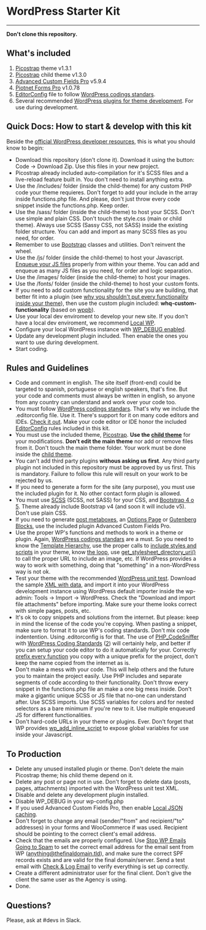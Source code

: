 # WordPress Starter Kit
---

**Don't clone this repository.**

## What's included
1. [Picostrap](https://picostrap.com/) theme v1.3.1
2. [Picostrap](https://picostrap.com/) child theme v1.3.0
3. [Advanced Custom Fields Pro](https://www.advancedcustomfields.com/pro/) v5.9.4
4. [Piotnet Forms Pro](https://piotnetforms.com/) v1.0.78
5. [EditorConfig](https://editorconfig.org/) file to follow [WordPress codings standars](https://make.wordpress.org/core/handbook/best-practices/coding-standards/).
6. Several recommended [WordPress plugins for theme development](https://developer.wordpress.org/themes/getting-started/setting-up-a-development-environment/). For use during development.

## Quick Docs: How to start & develop with this kit

Beside the [official WordPress developer resources](https://developer.wordpress.org/), this is what you should know to begin:

* Download this repository (don't clone it). Download it using the button: Code -> Download Zip. Use this files in your new project.
* Picostrap already included auto-compilation for it's SCSS files and a live-reload feature built in. You don't need to install anything extra.
* Use the /includes/ folder (inside the child-theme) for any custom PHP code your theme requieres. Don't forget to add your include in the array inside functions.php file. And please, don't just throw every code snippet inside the functions.php. Keep order.
* Use the /sass/ folder (inside the child-theme) to host your SCSS. Don't use simple and plain CSS. Don't touch the style.css (main or child theme). Always use SCSS (Sassy CSS, not SASS) inside the existing folder structure. You can add and import as many SCSS files as you need, for order.
* Remember to use [Bootstrap](https://getbootstrap.com/) classes and utilities. Don't reinvent the wheel.
* Use the /js/ folder (inside the child-theme) to host your Javascript. [Enqueue your JS files](https://developer.wordpress.org/themes/basics/including-css-javascript/) properly from within your theme. You can add and enqueue as many JS files as you need, for order and logic separation.
* Use the /images/ folder (inside the child-theme) to host your images.
* Use the /fonts/ folder (inside the child-theme) to host your custom fonts.
* If you need to add custom functionality for the site you are building, that better fit into a plugin (see [why you shouldn't put every functionality inside your theme](https://wpmudev.com/blog/why-you-shouldnt-use-functions-php/)), then use the custom plugin included: **whq-custom-functionality** (based on [wppb](https://wppb.me/)).
* Use your local dev enviroment to develop your new site. If you don't have a local dev enviroment, we recommend [Local WP](https://localwp.com/).
* Configure your local WordPress instance with [WP_DEBUG enabled](https://developer.wordpress.org/themes/getting-started/setting-up-a-development-environment/#wp_debug).
* Update any development plugin included. Then enable the ones you want to use during development.
* Start coding.

## Rules and Guidelines
* Code and comment in english. The site itself (front-end) could be targeted to spanish, portuguese or english speakers, that's fine. But your code and comments must always be written in english, so anyone from any country can understand and work over your code too.
* You must follow [WordPress codings standars](https://make.wordpress.org/core/handbook/best-practices/coding-standards/). That's why we include the .editorconfig file. Use it. There's support for it on many code editors and IDEs. [Check it out](https://editorconfig.org/). Make your code editor or IDE honor the included [EditorConfig](https://editorconfig.org/) rules included in this kit.
* You must use the included theme, [Picostrap](https://picostrap.com/). **Use the [child theme](https://developer.wordpress.org/themes/advanced-topics/child-themes/)** for your modifications. **Don't edit the main theme** nor add or remove files from it. Don't touch the main theme folder. Your work must be done inside the [child theme](https://developer.wordpress.org/themes/advanced-topics/child-themes/).
* You can't add third party plugins **withous asking us first**. Any third party plugin not included in this repository must be approved by us first. This is mandatory. Failure to follow this rule will result on your work to be rejected by us.
* If you need to generate a form for the site (any purpose), you must use the included plugin for it. No other contact form plugin is allowed.
* You must use [SCSS](https://sass-lang.com/) (SCSS, not SASS) for your CSS, and [Bootstrap 4 o 5](https://getbootstrap.com/). Theme already include Bootstrap v4 (and soon it will include v5). Don't use plain CSS.
* If you need to generate [post metaboxes](https://www.advancedcustomfields.com/resources/adding-fields-posts/), an [Options Page](https://www.advancedcustomfields.com/resources/options-page/) or [Gutenberg Blocks](https://www.advancedcustomfields.com/resources/blocks/), use the included plugin Advanced Custom Fields Pro.
* Use the proper WP's functions and methods to work in a theme or plugin. Again, [WordPress codings standars](https://make.wordpress.org/core/handbook/best-practices/coding-standards/) are a must. So you need to know the [Template Hierarchy](https://developer.wordpress.org/themes/basics/template-hierarchy/), use the proper calls to [include styles and scripts](https://developer.wordpress.org/themes/basics/including-css-javascript/) in your theme, know [the loop](https://developer.wordpress.org/themes/basics/the-loop/), use [get_stylesheet_directory_uri()](https://developer.wordpress.org/reference/functions/get_stylesheet_directory_uri/) to call the proper URL to include an image, etc. If WordPress provides a way to work with something, doing that "something" in a non-WordPress way is not ok.
* Test your theme with the recommended [WordPress unit test](https://codex.wordpress.org/Theme_Unit_Test). Download the sample [XML with data](https://raw.githubusercontent.com/WPTT/theme-unit-test/master/themeunittestdata.wordpress.xml), and import it into your WordPress development instance using WordPress default importer inside the wp-admin: Tools -> Import -> WordPress. Check the "Download and import file attachments" before importing. Make sure your theme looks correct with simple pages, posts, etc.
* It's ok to copy snippets and solutions from the internet. But please: keep in mind the license of the code you're copying. When pasting a snippet, make sure to format it to use WP's coding standards. Don't mix code indentention. Using .editorconfig is for that. The use of [PHP_CodeSniffer](https://github.com/squizlabs/PHP_CodeSniffer) with [WordPress Coding Standards](https://github.com/WordPress/WordPress-Coding-Standards) ([2](https://gist.github.com/nunomorgadinho/b2d8e5b8f5fec5b0ed946b24fa288a91)) will certainly help, and better if you can setup your code editor to do it automatically for your. Correctly [prefix every function](https://developer.wordpress.org/plugins/plugin-basics/best-practices/#prefix-everything) you copy with a unique prefix for the project, don't keep the name copied from the internet as is.
* Don't make a mess with your code. This will help others and the future you to maintain the project easily. Use PHP includes and separate segments of code according to their functionality. Don't throw every snippet in the functions.php file an make a one big mess inside. Don't make a gigantic unique SCSS or JS file that no-one can understand after. Use SCSS imports. Use SCSS variables for colors and for nested selectors as a bare minimum if you're new to it. Use multiple enqueued JS for different functionalities.
* Don't hard-code URLs in your theme or plugins. Ever. Don't forget that WP provides [wp_add_inline_script](https://developer.wordpress.org/reference/functions/wp_add_inline_script/) to expose global variables for use inside your Javascript.

## To Production
* Delete any unused installed plugin or theme. Don't delete the main Picostrap theme; his child theme depend on it.
* Delete any post or page not in use. Don't forget to delete data (posts, pages, attachments) imported with the WordPress unit test XML.
* Disable and delete any development plugin installed.
* Disable WP_DEBUG in your wp-config.php
* If you used Advanced Custom Fields Pro, then enable [Local JSON caching](https://www.advancedcustomfields.com/resources/local-json/).
* Don't forget to change any email (sender/"from" and recipient/"to" addresses) in your forms and WooCommerce if was used. Recipient should be pointing to the correct client's email address.
* Check that the emails are properly configured. Use [Stop WP Emails Going to Spam](https://wordpress.org/plugins/stop-wp-emails-going-to-spam/) to set the correct email address for the email sent from WP (anything@thefinaldomain.tld), and make sure the correct SPF records exists and are valid for the final domain/server. Send a test email with [Check & Log Email](https://wordpress.org/plugins/check-email/) to verify everything is set up correctly.
* Create a different administrator user for the final client. Don't give the client the same user as the Agency is using.
* Done.

## Questions?
Please, ask at #devs in Slack.
